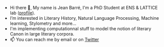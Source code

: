 - Hi there 👋, My name is Jean Barré, I'm a PhD Student at ENS & LATTICE lab ([profile](https://odhn.ens.psl.eu/en/people/jean-barre)).
- I’m interested in Literary History, Natural Language Processing, Machine learning, Stylometry and more...
- I'm implementing computationnal stuff to model the notion of literary Canon in large literary corpora.
- 📫 You can reach me by email or on [Twitter](https://twitter.com/crazyjeannot)
